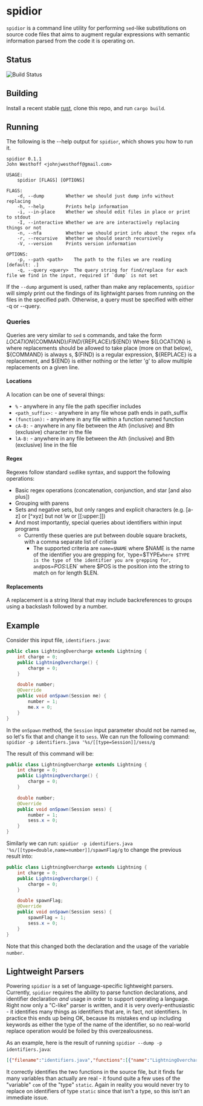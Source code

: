 spidior
=======

`spidior` is a command line utility for performing `sed`-like substitutions on source code files that aims to augment regular expressions with semantic information parsed from the code it is operating on.

Status
------
![Build Status](https://github.com/JohnathonNow/spidior/workflows/Rust/badge.svg)

Building
--------

Install a recent stable [rust](https://rustup.rs/), clone this repo,
and run `cargo build`.

Running
-------

The following is the --help output for `spidior`, which shows you how to run it.

```
spidior 0.1.1
John Westhoff <johnjwesthoff@gmail.com>

USAGE:
    spidior [FLAGS] [OPTIONS]

FLAGS:
    -d, --dump        Whether we should just dump info without replacing
    -h, --help        Prints help information
    -i, --in-place    Whether we should edit files in place or print to stdout
    -I, --interactive Whether we are are interactively replacing things or not
    -n, --nfa         Whether we should print info about the regex nfa
    -r, --recursive   Whether we should search recursively
    -V, --version     Prints version information

OPTIONS:
    -p, --path <path>    The path to the files we are reading [default: .]
    -q, --query <query>  The query string for find/replace for each file we find in the input, required if `dump` is not set

```

If the `--dump` argument is used, rather than make any replacements, `spidior` will simply
print out the findings of its lightwight parses from running on the files in the specified path.
Otherwise, a query must be specified with either -q or --query.

### Queries

Queries are very similar to `sed` s commands, and take the form ${LOCATION}${COMMAND}/${FIND}/${REPLACE}/${END}
Where ${LOCATION} is where replacements should be allowed to take place (more on that below), ${COMMAND} is always s,
$(FIND) is a regular expression, ${REPLACE} is a replacement, and ${END} is either nothing or the letter 'g' to allow multiple
replacements on a given line.

#### Locations
A location can be one of several things:  
 - `%` - anywhere in any file the path specifier includes  
 - `<path_suffix>:` - anywhere in any file whose path ends in path_suffix  
 - `(function):` - anywhere in any file within a function named function  
 - `cA-B:` - anywhere in any file between the Ath (inclusive) and Bth (exclusive) character in the file  
 - `lA-B:` - anywhere in any file between the Ath (inclusive) and Bth (exclusive) line in the file  

#### Regex
Regexes follow standard `sed`like syntax, and support the following operations:  
 - Basic regex operations (concatenation, conjunction, and star [and also plus])
 - Grouping with parens
 - Sets and negative sets, but only ranges and explicit characters (e.g. [a-z] or [^xyz] but not \\w or \[\[:upper:]])
 - And most importantly, special queries about identifiers within input programs
    - Currently these queries are put between double square brackets, with a comma separate list of criteria
       - The supported criteria are `name=$NAME` where $NAME is the name of the identifier you are grepping for, `type=$TYPE` where $TYPE is the type of the identifier you are grepping for, and `pos=$POS:$LEN` where $POS is the position into the string to match on for length $LEN.

#### Replacements
A replacement is a string literal that may include backreferences to groups using a backslash followed by a number.

Example
-------

Consider this input file, `identifiers.java`:

```java
public class LightningOvercharge extends Lightning {
    int charge = 0;
    public LightningOvercharge() {
        charge = 0;
    }

    double number;
    @Override
    public void onSpawn(Session me) {
        number = 1;
        me.x = 0;
    }
}
```

In the `onSpawn` method, the `Session` input parameter should not be named `me`, so let's fix that and change it to `sess`.
We can run the following command: `spidior -p identifiers.java '%s/[[type=Session]]/sess/g`

The result of this command will be:

```java
public class LightningOvercharge extends Lightning {
    int charge = 0;
    public LightningOvercharge() {
        charge = 0;
    }

    double number;
    @Override
    public void onSpawn(Session sess) {
        number = 1;
        sess.x = 0;
    }
}
```

Similarly we can run: `spidior -p identifiers.java '%s/[[type=double,name=number]]/spawnFlag/g`
to change the previous result into:

```java
public class LightningOvercharge extends Lightning {
    int charge = 0;
    public LightningOvercharge() {
        charge = 0;
    }

    double spawnFlag;
    @Override
    public void onSpawn(Session sess) {
        spawnFlag = 1;
        sess.x = 0;
    }
}
```

Note that this changed both the declaration and the usage of the variable `number`.

Lightweight Parsers
-------------------

Powering `spidior` is a set of language-specific lightweight parsers. Currently, `spidior` requires the ability to parse function declarations, and identifier declaration _and_ usage in order to support operating a language. Right now only a "C-like" parser is written, and it
is very overly-enthusiastic - it identifies many things as identifiers that are, in fact, not identifiers. In practice this ends up being OK, because its mistakes end up including keywords as either the type of the name of the identifier, so no real-world replace operation would be foiled by this overzealousness.

As an example, here is the result of running `spidior --dump -p identifiers.java`:

```json
[{"filename":"identifiers.java","functions":[{"name":"LightningOvercharge","start":507,"end":534},{"name":"onSpawn","start":605,"end":671}],"identifiers":[{"name":"com","type_name":"static","start":67,"end":70},{"name":"com","type_name":"static","start":232,"end":235},{"name":"com","type_name":"static","start":273,"end":276},{"name":"com","type_name":"static","start":316,"end":319},{"name":"com","type_name":"static","start":361,"end":364},{"name":"LightningOvercharge","type_name":"class","start":414,"end":433},{"name":"charge","type_name":"int","start":462,"end":468},{"name":"charge","type_name":"int","start":517,"end":523},{"name":"number","type_name":"double","start":547,"end":553},{"name":"me","type_name":"Session","start":601,"end":603},{"name":"number","type_name":"double","start":615,"end":621},{"name":"me","type_name":"Session","start":635,"end":637},{"name":"me","type_name":"Session","start":635,"end":637}]}]
```

It correctly identifies the two functions in the source file, but it finds far many variables than actually are real - it found quite a few uses of the "variable" `com` of the "type" `static`. Again in reality you would never try to replace on identifiers of type `static` since that isn't a type, so this isn't an immediate issue. 
